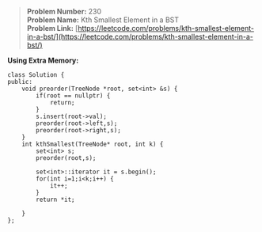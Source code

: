 > **Problem Number:** 230 <br>
> **Problem Name:** Kth Smallest Element in a BST <br>
> **Problem Link:** [https://leetcode.com/problems/kth-smallest-element-in-a-bst/](https://leetcode.com/problems/kth-smallest-element-in-a-bst/)

**Using Extra Memory:** <br>

    class Solution {
    public:
        void preorder(TreeNode *root, set<int> &s) {
            if(root == nullptr) {
                return;
            }
            s.insert(root->val);
            preorder(root->left,s);
            preorder(root->right,s);
        }
        int kthSmallest(TreeNode* root, int k) {
            set<int> s;
            preorder(root,s);

            set<int>::iterator it = s.begin();
            for(int i=1;i<k;i++) {
                it++;
            }
            return *it;

        }
    };